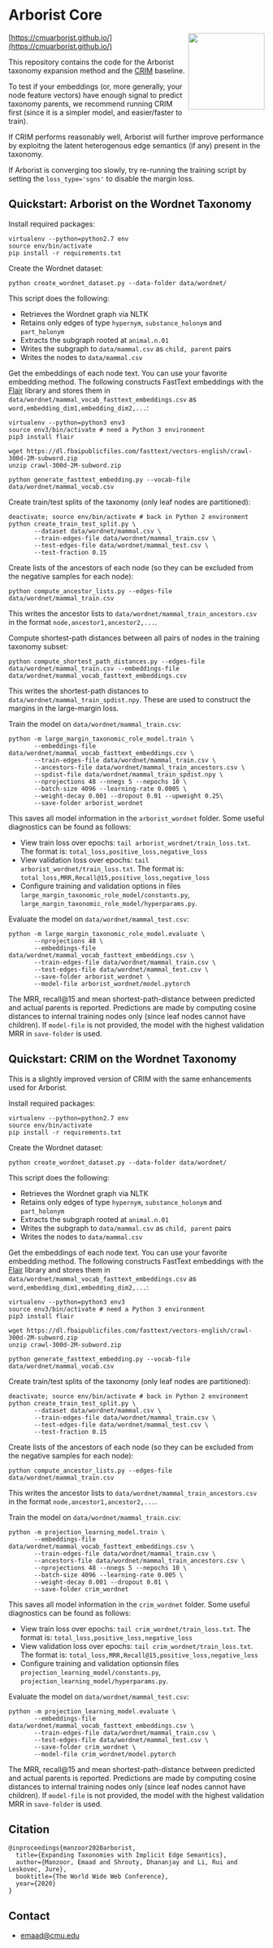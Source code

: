 # Arborist Core

<img src="https://raw.githubusercontent.com/cmuarborist/cmuarborist.github.io/master/arborist-logo.jpg" height="150" align="right"/>

[https://cmuarborist.github.io/](https://cmuarborist.github.io/)

This repository contains the code for the Arborist taxonomy expansion method and the [CRIM](https://www.aclweb.org/anthology/S18-1116/) baseline.

To test if your embeddings (or, more generally, your node feature vectors) have enough signal to predict taxonomy parents, we recommend running CRIM first (since it is a simpler model, and easier/faster to train).

If CRIM performs reasonably well, Arborist will further improve performance by exploitng the latent heterogenous edge semantics (if any) present in the taxonomy.

If Arborist is converging too slowly, try re-running the training script by setting the `loss_type='sgns'` to disable the margin loss.

## Quickstart: Arborist on the Wordnet Taxonomy

Install required packages:
```
virtualenv --python=python2.7 env
source env/bin/activate
pip install -r requirements.txt
```

Create the Wordnet dataset:
```
python create_wordnet_dataset.py --data-folder data/wordnet/
```
This script does the following:
  - Retrieves the Wordnet graph via NLTK
  - Retains only edges of type `hypernym`, `substance_holonym` and `part_holonym`
  - Extracts the subgraph rooted at `animal.n.01`
  - Writes the subgraph to `data/mammal.csv` as `child, parent` pairs
  - Writes the nodes to `data/mammal.csv`

Get the embeddings of each node text.
You can use your favorite embedding method.
The following constructs FastText embeddings with the [Flair](https://github.com/flairNLP/flair) library
and stores them in `data/wordnet/mammal_vocab_fasttext_embeddings.csv` as `word,embedding_dim1,embedding_dim2,...`:
```
virtualenv --python=python3 env3
source env3/bin/activate # need a Python 3 environment
pip3 install flair

wget https://dl.fbaipublicfiles.com/fasttext/vectors-english/crawl-300d-2M-subword.zip
unzip crawl-300d-2M-subword.zip

python generate_fasttext_embedding.py --vocab-file data/wordnet/mammal_vocab.csv
```

Create train/test splits of the taxonomy (only leaf nodes are partitioned):
```
deactivate; source env/bin/activate # back in Python 2 environment
python create_train_test_split.py \
       --dataset data/wordnet/mammal.csv \
       --train-edges-file data/wordnet/mammal_train.csv \
       --test-edges-file data/wordnet/mammal_test.csv \
       --test-fraction 0.15
```

Create lists of the ancestors of each node (so they can be excluded from the negative samples for each node):
```
python compute_ancestor_lists.py --edges-file data/wordnet/mammal_train.csv
```
This writes the ancestor lists to `data/wordnet/mammal_train_ancestors.csv` in the format `node,ancestor1,ancestor2,...`.

Compute shortest-path distances between all pairs of nodes in the training taxonomy subset:
```
python compute_shortest_path_distances.py --edges-file data/wordnet/mammal_train.csv --embeddings-file data/wordnet/mammal_vocab_fasttext_embeddings.csv
```
This writes the shortest-path distances to `data/wordnet/mammal_train_spdist.npy`. These are used to construct the margins in the large-margin loss.

Train the model on `data/wordnet/mammal_train.csv`:
```
python -m large_margin_taxonomic_role_model.train \
       --embeddings-file data/wordnet/mammal_vocab_fasttext_embeddings.csv \
       --train-edges-file data/wordnet/mammal_train.csv \
       --ancestors-file data/wordnet/mammal_train_ancestors.csv \
       --spdist-file data/wordnet/mammal_train_spdist.npy \
       --nprojections 48 --nnegs 5 --nepochs 10 \
       --batch-size 4096 --learning-rate 0.0005 \
       --weight-decay 0.001 --dropout 0.01 --upweight 0.25\
       --save-folder arborist_wordnet
```
This saves all model information in the `arborist_wordnet` folder. Some useful diagnostics can be found as follows:
   - View train loss over epochs: `tail arborist_wordnet/train_loss.txt`. The format is: `total_loss,positive_loss,negative_loss`
   - View validation loss over epochs: `tail arborist_wordnet/train_loss.txt`. The format is: `total_loss,MRR,Recall@15,positive_loss,negative_loss`
   - Configure training and validation options in files `large_margin_taxonomic_role_model/constants.py`, `large_margin_taxonomic_role_model/hyperparams.py`.

Evaluate the model on `data/wordnet/mammal_test.csv`:
```
python -m large_margin_taxonomic_role_model.evaluate \
       --nprojections 48 \
       --embeddings-file data/wordnet/mammal_vocab_fasttext_embeddings.csv \
       --train-edges-file data/wordnet/mammal_train.csv \
       --test-edges-file data/wordnet/mammal_test.csv \
       --save-folder arborist_wordnet \
       --model-file arborist_wordnet/model.pytorch
```
The MRR, recall@15 and mean shortest-path-distance between predicted and actual parents is reported.
Predictions are made by computing cosine distances to internal training nodes only (since leaf nodes cannot have children).
If `model-file` is not provided, the model with the highest validation MRR in `save-folder` is used.

## Quickstart: CRIM on the Wordnet Taxonomy

This is a slightly improved version of CRIM with the same enhancements used for Arborist.

Install required packages:
```
virtualenv --python=python2.7 env
source env/bin/activate
pip install -r requirements.txt
```

Create the Wordnet dataset:
```
python create_wordnet_dataset.py --data-folder data/wordnet/
```
This script does the following:
  - Retrieves the Wordnet graph via NLTK
  - Retains only edges of type `hypernym`, `substance_holonym` and `part_holonym`
  - Extracts the subgraph rooted at `animal.n.01`
  - Writes the subgraph to `data/mammal.csv` as `child, parent` pairs
  - Writes the nodes to `data/mammal.csv`

Get the embeddings of each node text.
You can use your favorite embedding method.
The following constructs FastText embeddings with the [Flair](https://github.com/flairNLP/flair) library
and stores them in `data/wordnet/mammal_vocab_fasttext_embeddings.csv` as `word,embedding_dim1,embedding_dim2,...`:
```
virtualenv --python=python3 env3
source env3/bin/activate # need a Python 3 environment
pip3 install flair

wget https://dl.fbaipublicfiles.com/fasttext/vectors-english/crawl-300d-2M-subword.zip
unzip crawl-300d-2M-subword.zip

python generate_fasttext_embedding.py --vocab-file data/wordnet/mammal_vocab.csv
```

Create train/test splits of the taxonomy (only leaf nodes are partitioned):
```
deactivate; source env/bin/activate # back in Python 2 environment
python create_train_test_split.py \
       --dataset data/wordnet/mammal.csv \
       --train-edges-file data/wordnet/mammal_train.csv \
       --test-edges-file data/wordnet/mammal_test.csv \
       --test-fraction 0.15
```

Create lists of the ancestors of each node (so they can be excluded from the negative samples for each node):
```
python compute_ancestor_lists.py --edges-file data/wordnet/mammal_train.csv
```
This writes the ancestor lists to `data/wordnet/mammal_train_ancestors.csv` in the format `node,ancestor1,ancestor2,...`.

Train the model on `data/wordnet/mammal_train.csv`:
```
python -m projection_learning_model.train \
       --embeddings-file data/wordnet/mammal_vocab_fasttext_embeddings.csv \
       --train-edges-file data/wordnet/mammal_train.csv \
       --ancestors-file data/wordnet/mammal_train_ancestors.csv \
       --nprojections 48 --nnegs 5 --nepochs 10 \
       --batch-size 4096 --learning-rate 0.005 \
       --weight-decay 0.001 --dropout 0.01 \
       --save-folder crim_wordnet
```
This saves all model information in the `crim_wordnet` folder. Some useful diagnostics can be found as follows:
   - View train loss over epochs: `tail crim_wordnet/train_loss.txt`. The format is: `total_loss,positive_loss,negative_loss`
   - View validation loss over epochs: `tail crim_wordnet/train_loss.txt`. The format is: `total_loss,MRR,Recall@15,positive_loss,negative_loss`
   - Configure training and validation optionsin files `projection_learning_model/constants.py`, `projection_learning_model/hyperparams.py`.

Evaluate the model on `data/wordnet/mammal_test.csv`:
```
python -m projection_learning_model.evaluate \
       --embeddings-file data/wordnet/mammal_vocab_fasttext_embeddings.csv \
       --train-edges-file data/wordnet/mammal_train.csv \
       --test-edges-file data/wordnet/mammal_test.csv \
       --save-folder crim_wordnet \
       --model-file crim_wordnet/model.pytorch
```
The MRR, recall@15 and mean shortest-path-distance between predicted and actual parents is reported.
Predictions are made by computing cosine distances to internal training nodes only (since leaf nodes cannot have children).
If `model-file` is not provided, the model with the highest validation MRR in `save-folder` is used.

## Citation

```
@inproceedings{manzoor2020arborist,
  title={Expanding Taxonomies with Implicit Edge Semantics},
  author={Manzoor, Emaad and Shrouty, Dhananjay and Li, Rui and Leskovec, Jure},
  booktitle={The World Wide Web Conference},
  year={2020}
}
```

## Contact

   * emaad@cmu.edu
